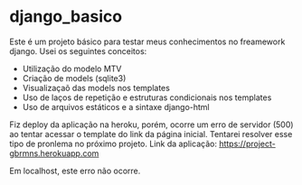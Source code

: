 # django_basico

Este é um projeto básico para testar meus conhecimentos no freamework django. Usei os seguintes conceitos: 
- Utilização do modelo MTV
- Criação de models (sqlite3)
- Visualizaçaõ das models nos templates
- Uso de laços de repetição e estruturas condicionais nos templates
- Uso de arquivos estáticos e a sintaxe django-html

Fiz deploy da aplicação na heroku, porém, ocorre um erro de servidor (500) ao tentar acessar o template do link da página inicial. Tentarei resolver esse tipo de pronlema no próximo projeto.
Link da aplicação: https://project-gbrmns.herokuapp.com

Em localhost, este erro não ocorre.
